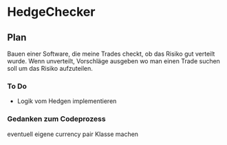 # HedgeChecker

## Plan
Bauen einer Software, die meine Trades checkt, ob das Risiko gut verteilt
wurde. Wenn unverteilt, Vorschläge ausgeben wo man einen Trade suchen soll
um das Risiko aufzuteilen. 


### To Do
+ Logik vom Hedgen implementieren 

### Gedanken zum Codeprozess 
eventuell eigene currency pair Klasse machen 